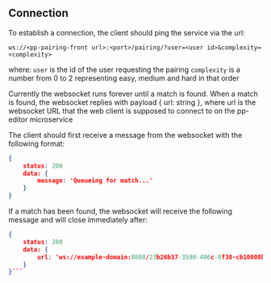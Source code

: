 ## Connection

To establish a connection, the client should ping the service via the url:

`ws://<pp-pairing-front url>:<port>/pairing/?user=<user id>&complexity=<complexity>`

where:
  `user` is the id of the user requesting the pairing
  `complexity` is a number from 0 to 2 representing easy, medium and hard in that order

Currently the websocket runs forever until a match is found. When a match is found,
the websocket replies with payload { url: string }, where url is the websocket
URL that the web client is supposed to connect to on the pp-editor microservice

The client should first receive a message from the websocket with the following format:

```json
{
    status: 200
    data: {
        message: 'Queueing for match...'
    }
}
```

If a match has been found, the websocket will receive the following message and will close immediately after:

````json
{
    status: 200
    data: {
        url: 'ws://example-domain:8080/23b26b37-3590-406c-8f38-cb10008b08a2'
    }
}```
````
